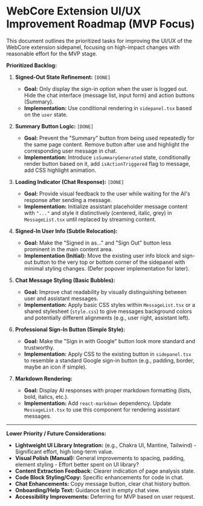 # WebCore Extension UI/UX Improvement Roadmap (MVP Focus)

This document outlines the prioritized tasks for improving the UI/UX of the WebCore extension sidepanel, focusing on high-impact changes with reasonable effort for the MVP stage.

**Prioritized Backlog:**

1.  **Signed-Out State Refinement:** `[DONE]`

    - **Goal:** Only display the sign-in option when the user is logged out. Hide the chat interface (message list, input form) and action buttons (Summary).
    - **Implementation:** Use conditional rendering in `sidepanel.tsx` based on the `user` state.

2.  **Summary Button Logic:** `[DONE]`

    - **Goal:** Prevent the "Summary" button from being used repeatedly for the same page content. Remove button after use and highlight the corresponding user message in chat.
    - **Implementation:** Introduce `isSummaryGenerated` state, conditionally render button based on it, add `isActionTriggered` flag to message, add CSS highlight animation.

3.  **Loading Indicator (Chat Response):** `[DONE]`

    - **Goal:** Provide visual feedback to the user while waiting for the AI's response after sending a message.
    - **Implementation:** Initialize assistant placeholder message content with `"..."` and style it distinctively (centered, italic, grey) in `MessageList.tsx` until replaced by streaming content.

4.  **Signed-In User Info (Subtle Relocation):**

    - **Goal:** Make the "Signed in as..." and "Sign Out" button less prominent in the main content area.
    - **Implementation (Initial):** Move the existing user info block and sign-out button to the very top or bottom corner of the sidepanel with minimal styling changes. (Defer popover implementation for later).

5.  **Chat Message Styling (Basic Bubbles):**

    - **Goal:** Improve chat readability by visually distinguishing between user and assistant messages.
    - **Implementation:** Apply basic CSS styles within `MessageList.tsx` or a shared stylesheet (`style.css`) to give messages background colors and potentially different alignments (e.g., user right, assistant left).

6.  **Professional Sign-In Button (Simple Style):**

    - **Goal:** Make the "Sign in with Google" button look more standard and trustworthy.
    - **Implementation:** Apply CSS to the existing button in `sidepanel.tsx` to resemble a standard Google sign-in button (e.g., padding, border, maybe an icon if simple).

7.  **Markdown Rendering:**
    - **Goal:** Display AI responses with proper markdown formatting (lists, bold, italics, etc.).
    - **Implementation:** Add `react-markdown` dependency. Update `MessageList.tsx` to use this component for rendering assistant messages.

---

**Lower Priority / Future Considerations:**

- **Lightweight UI Library Integration:** (e.g., Chakra UI, Mantine, Tailwind) - Significant effort, high long-term value.
- **Visual Polish (Manual):** General improvements to spacing, padding, element styling - Effort better spent on UI library?
- **Content Extraction Feedback:** Clearer indication of page analysis state.
- **Code Block Styling/Copy:** Specific enhancements for code in chat.
- **Chat Enhancements:** Copy message button, clear chat history button.
- **Onboarding/Help Text:** Guidance text in empty chat view.
- **Accessibility Improvements:** Deferring for MVP based on user request.
